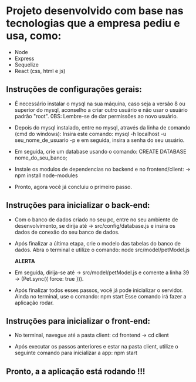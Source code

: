 # Projeto desenvolvido com base nas tecnologias que a empresa pediu e usa, como:

- Node
- Express
- Sequelize
- React (css, html e js)

## Instruções de configurações gerais:

- É necessário instalar o mysql na sua máquina, caso seja a versão 8 ou superior do mysql, aconselho a criar outro usuário e não usar o usuário padrão "root". 0BS: Lembre-se de dar permissões ao novo usuário.

- Depois do mysql instalado, entre no mysql, através da linha de comando (cmd do windows):
  Insira este comando: mysql -h localhost -u seu_nome_de_usuario -p e em seguida, insira a senha do seu usuário.

- Em seguida, crie um database usando o comando: CREATE DATABASE nome_do_seu_banco;

- Instale os modulos de dependencias no backend e no frontend/client: -> npm install node-modules

- Pronto, agora você já concluiu o primeiro passo.

## Instruções para inicializar o back-end:

- Com o banco de dados criado no seu pc, entre no seu ambiente de desenvolvimento, se dirija até -> src/config/database.js e insira os dados de conexão do seu banco de dados.

- Após finalizar a última etapa, crie o modelo das tabelas do banco de dados. Abra o terminal e utilize o comando: node src/model/petModel.js

  **ALERTA**

- Em seguida, dirija-se até -> src/model/petModel.js e comente a linha 39 -> (Pet.sync({ force: true })).

- Após finalizar todos esses passos, você já pode inicializar o servidor. Ainda no terminal, use o comando: npm start
  Esse comando irá fazer a aplicação rodar.

## Instruções para inicializar o front-end:

- No terminal, navegue até a pasta client: cd frontend -> cd client

- Após executar os passos anteriores e estar na pasta client, utilize o seguinte comando para inicializar a app: npm start

## Pronto, a a aplicação está rodando !!!
